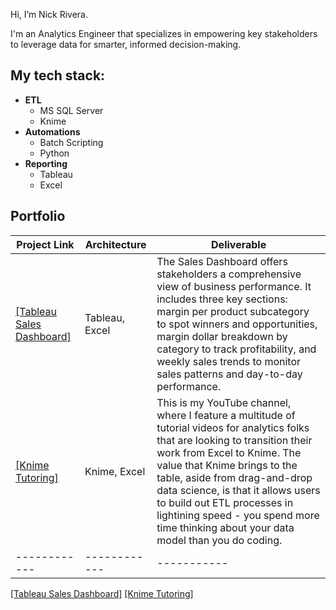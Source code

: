 Hi, I’m Nick Rivera. 

I'm an Analytics Engineer that specializes in empowering key stakeholders to leverage data for smarter, informed decision-making.

## My tech stack: 
- **ETL**
  - MS SQL Server
  - Knime
- **Automations**
    - Batch Scripting
    - Python
- **Reporting**
    - Tableau
    - Excel

## **Portfolio**

|Project Link |  Architecture | Deliverable|
|------------ |  ------------ | -----------|
|[[Tableau Sales Dashboard]](https://public.tableau.com/views/SuperstoreBreakEven/Dashboard1?:language=en-US&:sid=&:redirect=auth&:display_count=n&:origin=viz_share_link)  | Tableau, Excel | The Sales Dashboard offers stakeholders a comprehensive view of business performance. It includes three key sections: margin per product subcategory to spot winners and opportunities, margin dollar breakdown by category to track profitability, and weekly sales trends to monitor sales patterns and day-to-day performance.|
|[[Knime Tutoring]](https://www.youtube.com/@nickydee3088/videos) |  Knime, Excel | This is my YouTube channel, where I feature a multitude of tutorial videos for analytics folks that are looking to transition their work from Excel to Knime. The value that Knime brings to the table, aside from drag-and-drop data science, is that it allows users to build out ETL processes in lightining speed - you spend more time thinking about your data model than you do coding. |
|------------ |  ------------ | -----------|


[[Tableau Sales Dashboard]](https://public.tableau.com/views/SuperstoreBreakEven/Dashboard1?:language=en-US&:sid=&:redirect=auth&:display_count=n&:origin=viz_share_link) 
[[Knime Tutoring]](https://www.youtube.com/@nickydee3088/videos)


<!---
nick-rivera-ru/nick-rivera-ru is a ✨ special ✨ repository because its `README.md` (this file) appears on your GitHub profile.
You can click the Preview link to take a look at your changes.
--->
